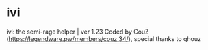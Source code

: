 # ivi
ivi: the semi-rage helper | ver 1.23
Coded by CouZ (https://legendware.pw/members/couz.34/), special thanks to qhouz
